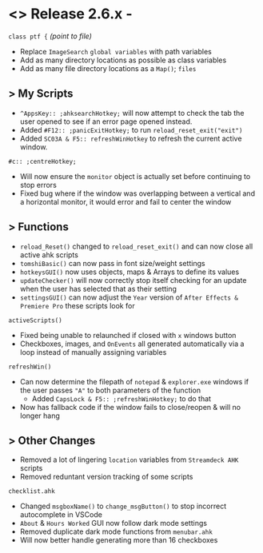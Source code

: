 # <> Release 2.6.x - 
`class ptf {` *(point to file)*
- Replace `ImageSearch` `global variables` with path variables
- Add as many directory locations as possible as class variables
- Add as many file directory locations as a `Map()`; `files`

## > My Scripts
- `^AppsKey:: ;ahksearchHotkey;` will now attempt to check the tab the user opened to see if an error page opened instead.
- Added `#F12:: ;panicExitHotkey;` to run `reload_reset_exit("exit")`
- Added `SC03A & F5:: refreshWinHotkey` to refresh the current active window.

`#c:: ;centreHotkey;` 
- Will now ensure the `monitor` object is actually set before continuing to stop errors
- Fixed bug where if the window was overlapping between a vertical and a horizontal monitor, it would error and fail to center the window

## > Functions
- `reload_Reset()` changed to `reload_reset_exit()` and can now close all active ahk scripts
- `tomshiBasic()` can now pass in font size/weight settings
- `hotkeysGUI()` now uses objects, maps & Arrays to define its values
- `updateChecker()` will now correctly stop itself checking for an update when the user has selected that as their setting
- `settingsGUI()` can now adjust the `Year` version of `After Effects & Premiere Pro` these scripts look for

`activeScripts()`
- Fixed being unable to relaunched if closed with `x` windows button
- Checkboxes, images, and `OnEvents` all generated automatically via a loop instead of manually assigning variables

`refreshWin()`
- Can now determine the filepath of `notepad` & `explorer.exe` windows if the user passes `"A"` to both parameters of the function
    - Added `CapsLock & F5:: ;refreshWinHotkey;` to do that
- Now has fallback code if the window fails to close/reopen & will no longer hang

## > Other Changes
- Removed a lot of lingering `location` variables from `Streamdeck AHK` scripts
- Removed reduntant version tracking of some scripts

`checklist.ahk`
- Changed `msgboxName()` to `change_msgButton()` to stop incorrect autocomplete in VSCode
- `About` & `Hours Worked` GUI now follow dark mode settings
- Removed duplicate dark mode functions from `menubar.ahk`
- Will now better handle generating more than 16 checkboxes